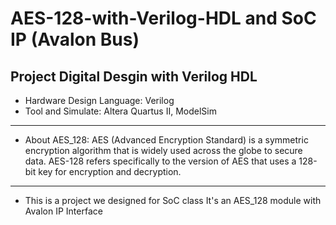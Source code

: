 # AES-128-with-Verilog-HDL and SoC IP (Avalon Bus)
Project Digital Desgin with Verilog HDL
--------------------------------------------------
- Hardware Design Language: Verilog
- Tool and Simulate: Altera Quartus II, ModelSim
--------------------------------------------------
- About AES_128: AES (Advanced Encryption Standard) is a symmetric encryption algorithm that is widely used across the globe to secure data. AES-128 refers specifically to the version of AES that uses a 128-bit key for encryption and decryption.
--------------------------------------------------
- This is a project we designed for SoC class
It's an AES_128 module with Avalon IP Interface
